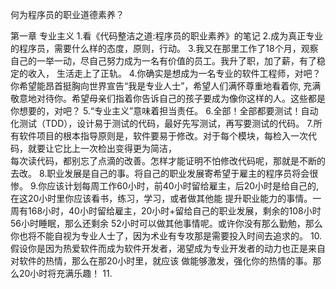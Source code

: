 何为程序员的职业道德素养？

第一章  专业主义
1.看《代码整洁之道:程序员的职业素养》的笔记
2.成为真正专业的程序员，需要什么样的态度，原则，行动。
3.我又在那里工作了18个月，观察自己的一举一动，尽自己努力成为一名有价值的员工。我升了职，加了薪，有了稳定的收入，
生活走上了正轨。
4.你确实是想成为一名专业的软件工程师，对吧？你希望能昂首挺胸向世界宣告“我是专业人士”，希望人们满怀尊重地看着你,
充满敬意地对待你。希望母亲们指着你告诉自己的孩子要成为像你这样的人。这些都是你想要的，对吧？
5.“专业主义”意味着担当责任。
6.全部！全部都要测试！自动化测试（TDD），设计易于测试的代码，最好先写测试，再写要测试的代码。
7.所有软件项目的根本指导原则是，软件要易于修改。对于每个模块，每检入一次代码，就要让它比上一次检出变得更为简洁，   
每次读代码，都别忘了点滴的改善。怎样才能证明不怕修改代码呢，那就是不断的去改。
8.职业发展是自己的事。将自己的职业发展寄希望于雇主的程序员将会很惨。
9.你应该计划每周工作60小时，前40小时留给雇主，后20小时是给自己的,在这20小时里你应该看书，练习，学习，或者做其他能
提升职业能力的事情。一周有168小时，40小时留给雇主，20小时+留给自己的职业发展，剩余的108小时56小时睡眠，那么还剩余
52小时可以做其他事情呢。或许你没有那么勤勉，那么你也将不能自视为专业人士了，因为术业有专攻那是需要投入时间去追求的。
10.假设你是因为热爱软件而成为软件开发者，渴望成为专业开发者的动力也正是来自对软件的热情，那么在那20小时里，就应该
做能够激发，强化你的热情的事。那么20小时将充满乐趣！
11.

